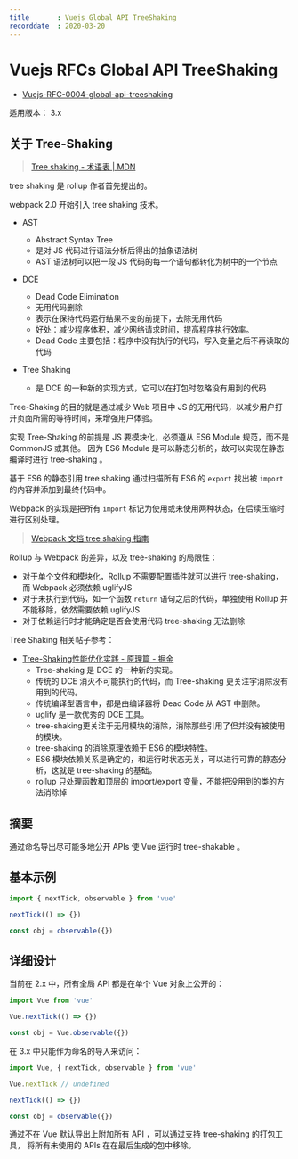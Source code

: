 ```yaml
---
title       : Vuejs Global API TreeShaking
recorddate  : 2020-03-20
---
```


# Vuejs RFCs Global API TreeShaking

- [Vuejs-RFC-0004-global-api-treeshaking][rfc-0004]

[rfc-0004]: <https://github.com/vuejs/rfcs/blob/master/active-rfcs/0004-global-api-treeshaking.md>

适用版本： 3.x

## 关于 Tree-Shaking

> [Tree shaking - 术语表 | MDN](https://developer.mozilla.org/zh-CN/docs/Glossary/Tree_shaking)

tree shaking 是 rollup 作者首先提出的。

webpack 2.0 开始引入 tree shaking 技术。

- AST

  - Abstract Syntax Tree
  - 是对 JS 代码进行语法分析后得出的抽象语法树
  - AST 语法树可以把一段 JS 代码的每一个语句都转化为树中的一个节点

- DCE

  - Dead Code Elimination
  - 无用代码删除
  - 表示在保持代码运行结果不变的前提下，去除无用代码
  - 好处：减少程序体积，减少网络请求时间，提高程序执行效率。
  - Dead Code 主要包括：程序中没有执行的代码，写入变量之后不再读取的代码

- Tree Shaking

  - 是 DCE 的一种新的实现方式，它可以在打包时忽略没有用到的代码

Tree-Shaking 的目的就是通过减少 Web 项目中 JS 的无用代码，以减少用户打开页面所需的等待时间，来增强用户体验。

实现 Tree-Shaking 的前提是 JS 要模块化，必须遵从 ES6 Module 规范，而不是 CommonJS 或其他。
因为 ES6 Module 是可以静态分析的，故可以实现在静态编译时进行 tree-shaking 。

基于 ES6 的静态引用 tree shaking 通过扫描所有 ES6 的 `export` 找出被 `import` 的内容并添加到最终代码中。 

Webpack 的实现是把所有 `import` 标记为使用或未使用两种状态，在后续压缩时进行区别处理。

> [Webpack 文档 tree shaking 指南](https://webpack.docschina.org/guides/tree-shaking/)

Rollup 与 Webpack 的差异，以及 tree-shaking 的局限性：

- 对于单个文件和模块化，Rollup 不需要配置插件就可以进行 tree-shaking，而 Webpack 必须依赖 uglifyJS
- 对于未执行到代码，如一个函数 `return` 语句之后的代码，单独使用 Rollup 并不能移除，依然需要依赖 uglifyJS
-  对于依赖运行时才能确定是否会使用代码 tree-shaking 无法删除

Tree Shaking 相关帖子参考：

- [Tree-Shaking性能优化实践 - 原理篇 - 掘金](https://juejin.im/post/5a4dc842518825698e7279a9)
  - Tree-shaking 是 DCE 的一种新的实现。
  - 传统的 DCE 消灭不可能执行的代码，而 Tree-shaking 更关注宇消除没有用到的代码。
  - 传统编译型语言中，都是由编译器将 Dead Code 从 AST 中删除。
  - uglify 是一款优秀的 DCE 工具。
  - tree-shaking更关注于无用模块的消除，消除那些引用了但并没有被使用的模块。
  - tree-shaking 的消除原理依赖于 ES6 的模块特性。
  - ES6 模块依赖关系是确定的，和运行时状态无关，可以进行可靠的静态分析，这就是 tree-shaking 的基础。
  - rollup 只处理函数和顶层的 import/export 变量，不能把没用到的类的方法消除掉


## 摘要

通过命名导出尽可能多地公开 APIs 使 Vue 运行时 tree-shakable 。

## 基本示例

```js
import { nextTick, observable } from 'vue'

nextTick(() => {})

const obj = observable({})
```

## 详细设计

当前在 2.x 中，所有全局 API 都是在单个 Vue 对象上公开的：

```js
import Vue from 'vue'

Vue.nextTick(() => {})

const obj = Vue.observable({})
```

在 3.x 中只能作为命名的导入来访问：

```js
import Vue, { nextTick, observable } from 'vue'

Vue.nextTick // undefined

nextTick(() => {})

const obj = observable({})
```

通过不在 Vue 默认导出上附加所有 API ，可以通过支持 tree-shaking 的打包工具，
将所有未使用的 APIs 在在最后生成的包中移除。

